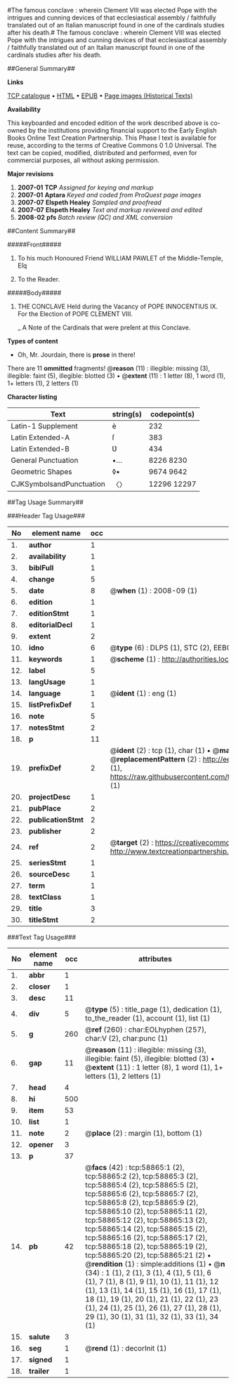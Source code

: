 #The famous conclave : wherein Clement VIII was elected Pope with the intrigues and cunning devices of that ecclesiastical assembly / faithfully translated out of an Italian manuscript found in one of the cardinals studies after his death.#
The famous conclave : wherein Clement VIII was elected Pope with the intrigues and cunning devices of that ecclesiastical assembly / faithfully translated out of an Italian manuscript found in one of the cardinals studies after his death.

##General Summary##

**Links**

[TCP catalogue](http://www.ota.ox.ac.uk/tcp/)  • 
[HTML](http://tei.it.ox.ac.uk/tcp/Texts-HTML/free/A40/A40845.html)  • 
[EPUB](http://tei.it.ox.ac.uk/tcp/Texts-EPUB/free/A40/A40845.epub) • 
[Page images (Historical Texts)](https://data.historicaltexts.jisc.ac.uk/view?pubId=eebo-12289938e&pageId=eebo-12289938e-58865-1)

**Availability**

This keyboarded and encoded edition of the
	       work described above is co-owned by the institutions
	       providing financial support to the Early English Books
	       Online Text Creation Partnership. This Phase I text is
	       available for reuse, according to the terms of Creative
	       Commons 0 1.0 Universal. The text can be copied,
	       modified, distributed and performed, even for
	       commercial purposes, all without asking permission.

**Major revisions**

1. __2007-01__ __TCP__ *Assigned for keying and markup*
1. __2007-01__ __Aptara__ *Keyed and coded from ProQuest page images*
1. __2007-07__ __Elspeth Healey__ *Sampled and proofread*
1. __2007-07__ __Elspeth Healey__ *Text and markup reviewed and edited*
1. __2008-02__ __pfs__ *Batch review (QC) and XML conversion*

##Content Summary##

#####Front#####

1. To his much Honoured Friend
WILLIAM PAWLET
of the Middle-Temple, Eſq

1. To the Reader.

#####Body#####

1. THE
CONCLAVE
Held during the Vacancy of POPE
INNOCENTIUS IX.
For the Election of POPE
CLEMENT VIII.

    _ A Note of the Cardinals that were preſent at
this Conclave.

**Types of content**

  * Oh, Mr. Jourdain, there is **prose** in there!

There are 11 **ommitted** fragments! 
 @__reason__ (11) : illegible: missing (3), illegible: faint (5), illegible: blotted (3)  •  @__extent__ (11) : 1 letter (8), 1 word (1), 1+ letters (1), 2 letters (1)

**Character listing**


|Text|string(s)|codepoint(s)|
|---|---|---|
|Latin-1 Supplement|è|232|
|Latin Extended-A|ſ|383|
|Latin Extended-B|Ʋ|434|
|General Punctuation|•…|8226 8230|
|Geometric Shapes|◊▪|9674 9642|
|CJKSymbolsandPunctuation|〈〉|12296 12297|

##Tag Usage Summary##

###Header Tag Usage###

|No|element name|occ|attributes|
|---|---|---|---|
|1.|__author__|1||
|2.|__availability__|1||
|3.|__biblFull__|1||
|4.|__change__|5||
|5.|__date__|8| @__when__ (1) : 2008-09 (1)|
|6.|__edition__|1||
|7.|__editionStmt__|1||
|8.|__editorialDecl__|1||
|9.|__extent__|2||
|10.|__idno__|6| @__type__ (6) : DLPS (1), STC (2), EEBO-CITATION (1), OCLC (1), VID (1)|
|11.|__keywords__|1| @__scheme__ (1) : http://authorities.loc.gov/ (1)|
|12.|__label__|5||
|13.|__langUsage__|1||
|14.|__language__|1| @__ident__ (1) : eng (1)|
|15.|__listPrefixDef__|1||
|16.|__note__|5||
|17.|__notesStmt__|2||
|18.|__p__|11||
|19.|__prefixDef__|2| @__ident__ (2) : tcp (1), char (1)  •  @__matchPattern__ (2) : ([0-9\-]+):([0-9IVX]+) (1), (.+) (1)  •  @__replacementPattern__ (2) : http://eebo.chadwyck.com/downloadtiff?vid=$1&page=$2 (1), https://raw.githubusercontent.com/textcreationpartnership/Texts/master/tcpchars.xml#$1 (1)|
|20.|__projectDesc__|1||
|21.|__pubPlace__|2||
|22.|__publicationStmt__|2||
|23.|__publisher__|2||
|24.|__ref__|2| @__target__ (2) : https://creativecommons.org/publicdomain/zero/1.0/ (1), http://www.textcreationpartnership.org/docs/. (1)|
|25.|__seriesStmt__|1||
|26.|__sourceDesc__|1||
|27.|__term__|1||
|28.|__textClass__|1||
|29.|__title__|3||
|30.|__titleStmt__|2||


###Text Tag Usage###

|No|element name|occ|attributes|
|---|---|---|---|
|1.|__abbr__|1||
|2.|__closer__|1||
|3.|__desc__|11||
|4.|__div__|5| @__type__ (5) : title_page (1), dedication (1), to_the_reader (1), account (1), list (1)|
|5.|__g__|260| @__ref__ (260) : char:EOLhyphen (257), char:V (2), char:punc (1)|
|6.|__gap__|11| @__reason__ (11) : illegible: missing (3), illegible: faint (5), illegible: blotted (3)  •  @__extent__ (11) : 1 letter (8), 1 word (1), 1+ letters (1), 2 letters (1)|
|7.|__head__|4||
|8.|__hi__|500||
|9.|__item__|53||
|10.|__list__|1||
|11.|__note__|2| @__place__ (2) : margin (1), bottom (1)|
|12.|__opener__|3||
|13.|__p__|37||
|14.|__pb__|42| @__facs__ (42) : tcp:58865:1 (2), tcp:58865:2 (2), tcp:58865:3 (2), tcp:58865:4 (2), tcp:58865:5 (2), tcp:58865:6 (2), tcp:58865:7 (2), tcp:58865:8 (2), tcp:58865:9 (2), tcp:58865:10 (2), tcp:58865:11 (2), tcp:58865:12 (2), tcp:58865:13 (2), tcp:58865:14 (2), tcp:58865:15 (2), tcp:58865:16 (2), tcp:58865:17 (2), tcp:58865:18 (2), tcp:58865:19 (2), tcp:58865:20 (2), tcp:58865:21 (2)  •  @__rendition__ (1) : simple:additions (1)  •  @__n__ (34) : 1 (1), 2 (1), 3 (1), 4 (1), 5 (1), 6 (1), 7 (1), 8 (1), 9 (1), 10 (1), 11 (1), 12 (1), 13 (1), 14 (1), 15 (1), 16 (1), 17 (1), 18 (1), 19 (1), 20 (1), 21 (1), 22 (1), 23 (1), 24 (1), 25 (1), 26 (1), 27 (1), 28 (1), 29 (1), 30 (1), 31 (1), 32 (1), 33 (1), 34 (1)|
|15.|__salute__|3||
|16.|__seg__|1| @__rend__ (1) : decorInit (1)|
|17.|__signed__|1||
|18.|__trailer__|1||
